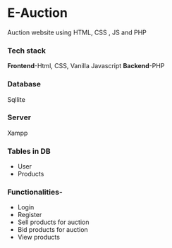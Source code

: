 # E-Auction
Auction website using HTML, CSS , JS and PHP

### Tech stack
**Frontend**-Html, CSS, Vanilla Javascript
**Backend**-PHP

### Database
Sqllite
### Server
Xampp

### Tables in DB
- User
- Products

### Functionalities-
- Login
- Register
- Sell products for auction
- Bid products for auction
- View products


